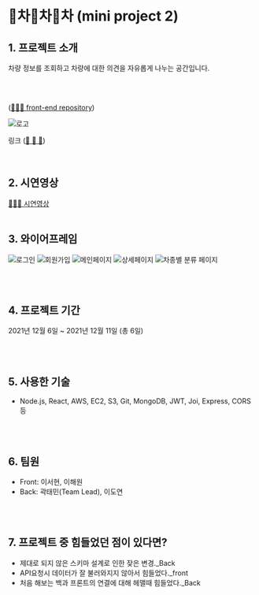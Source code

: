 # 🚗차🚗차🚗차 (mini project 2)

## 1. 프로젝트 소개

차량 정보를 조회하고 차량에 대한 의견을 자유롭게 나누는 공간입니다.

<br/>

<br/> ([👏👏👏 front-end repository](https://github.com/picapipicca/chachachaFE))

![로고](https://img1.daumcdn.net/thumb/R1280x0/?scode=mtistory2&fname=https%3A%2F%2Fblog.kakaocdn.net%2Fdn%2Fb4gOGL%2Fbtrnc4MLbrx%2F8g8GqJkuDEsC3x1aJriJMK%2Fimg.png)

링크
([🚗 🚗 🚗](http://picapipicca.shop/))

<br/>

## 2. 시연영상

[🚗🚗🚗 시연영상](https://youtu.be/JKkBGYm7PV8)
<br/>
<br/>

## 3. 와이어프레임

![로그인](https://img1.daumcdn.net/thumb/R1280x0/?scode=mtistory2&fname=https%3A%2F%2Fblog.kakaocdn.net%2Fdn%2Fc9Dih8%2Fbtrm7Nyz5sE%2Fhp0MwWLZS96jDTKKN7OTHK%2Fimg.png)
![회원가입](https://img1.daumcdn.net/thumb/R1280x0/?scode=mtistory2&fname=https%3A%2F%2Fblog.kakaocdn.net%2Fdn%2FdqWIOb%2FbtrnbIQ2sIn%2FWBOg4JCzOGizhJbJbJrz60%2Fimg.png)
![메인페이지](https://img1.daumcdn.net/thumb/R1280x0/?scode=mtistory2&fname=https%3A%2F%2Fblog.kakaocdn.net%2Fdn%2FwhtE9%2Fbtrm3Qbvro5%2FiJhQMcv1l4i61Qdhxn3Cw0%2Fimg.png)
![상세페이지](https://img1.daumcdn.net/thumb/R1280x0/?scode=mtistory2&fname=https%3A%2F%2Fblog.kakaocdn.net%2Fdn%2FbyuVi5%2Fbtrm9DoWSXX%2FecM2IE2EQQNR85m65mjdi0%2Fimg.png)
![차종별 분류 페이지](https://img1.daumcdn.net/thumb/R1280x0/?scode=mtistory2&fname=https%3A%2F%2Fblog.kakaocdn.net%2Fdn%2FbyZ1mp%2FbtrnbIp1ZVH%2Ft9WDRAIskxD65acnwNasiK%2Fimg.png)

<br/>
<br/>

## 4. 프로젝트 기간

2021년 12월 6일 ~ 2021년 12월 11일 (총 6일)

<br/>
<br/>

## 5. 사용한 기술
- Node.js, React, AWS, EC2, S3, Git, MongoDB, JWT, Joi, Express, CORS 등
<br/>
<br/>

## 6. 팀원

- Front: 이서현, 이해원
- Back:  곽태민(Team Lead), 이도연

<br/>
<br/>

## 7. 프로젝트 중 힘들었던 점이 있다면?

-   제대로 되지 않은 스키마 설계로 인한 잦은 변경._Back
-   API요청시 데이터가 잘 불러와지지 않아서 힘들었다._front
-   처음 해보는 백과 프론트의 연결에 대해 헤맬때 힘들었다._Back

<br/>
<br/>
